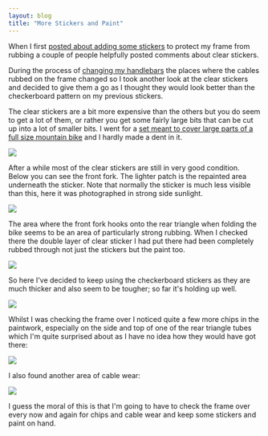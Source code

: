 ```yaml
---
layout: blog
title: "More Stickers and Paint"
---
```


When I first [posted about adding some stickers](/blog/2011/05/01/brompton-stickers-and-paint) to protect my frame from rubbing a couple of people helpfully posted comments about clear stickers.

During the process of [changing my handlebars](/blog/2012/07/01/more-handlebars) the places where the cables rubbed on the frame changed so I took another look at the clear stickers and decided to give them a go as I thought they would look better than the checkerboard pattern on my previous stickers.

The clear stickers are a bit more expensive than the others but you do seem to get a lot of them, or rather you get some fairly large bits that can be cut up into a lot of smaller bits. I went for a [set meant to cover large parts of a full size mountain bike](http://www.sjscycles.co.uk/frameguard-mtb-pack-prod25145/) and I hardly made a dent in it.

![](https://photos.smugmug.com/photos/i-tLgd9MQ/0/0f975d0e/O/i-tLgd9MQ.jpg)

After a while most of the clear stickers are still in very good condition. Below you can see the front fork. The lighter patch is the repainted area underneath the sticker. Note that normally the sticker is much less visible than this, here it was photographed in strong side sunlight.

![](https://photos.smugmug.com/photos/i-NP64QPp/0/6017b9e4/O/i-NP64QPp.jpg)

The area where the front fork hooks onto the rear triangle when folding the bike seems to be an area of particularly strong rubbing. When I checked there the double layer of clear sticker I had put there had been completely rubbed through not just the stickers but the paint too.

![](https://photos.smugmug.com/photos/i-8DGTnRz/0/0277ec90/O/i-8DGTnRz.jpg)

So here I've decided to keep using the checkerboard stickers as they are much thicker and also seem to be tougher; so far it's holding up well.

![](https://photos.smugmug.com/photos/i-KQwgr23/0/bd3e43cc/O/i-KQwgr23.jpg)

Whilst I was checking the frame over I noticed quite a few more chips in the paintwork, especially on the side and top of one of the rear triangle tubes which I'm quite surprised about as I have no idea how they would have got there:

![](https://photos.smugmug.com/photos/i-xC35fT8/0/2df6ed00/O/i-xC35fT8.jpg)

I also found another area of cable wear:

![](https://photos.smugmug.com/photos/i-fTfSCDr/0/45313676/O/i-fTfSCDr.jpg)

I guess the moral of this is that I'm going to have to check the frame over every now and again for chips and cable wear and keep some stickers and paint on hand.